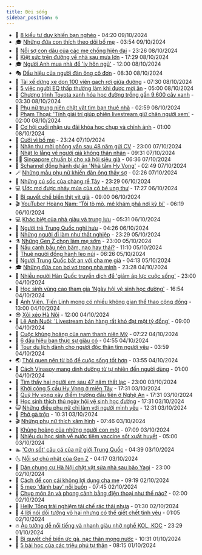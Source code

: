 ```yaml
---
title: Đời sống
sidebar_position: 6
---
```


<!-- vnexpress-doi-song:START -->
- 🚀 [8 kiểu tư duy khiến bạn nghèo](https://vnexpress.net/8-kieu-tu-duy-khien-ban-ngheo-4801953.html) - 04:20 09/10/2024
- 🎓 [Những đứa con thích theo dõi bố mẹ](https://vnexpress.net/nhung-dua-con-thich-theo-doi-bo-me-4801524.html) - 03:54 09/10/2024
- 🚦 [Nỗi sợ con dâu của các mẹ chồng hiện đại](https://vnexpress.net/noi-so-con-dau-cua-cac-me-chong-hien-dai-4800327.html) - 23:26 08/10/2024
- 🦣 [Kiệt sức trên đường về nhà sau mưa lớn](https://vnexpress.net/kiet-suc-tren-duong-ve-nha-sau-mua-lon-4801814.html) - 17:29 08/10/2024
- 🎓 [Người Anh mua nhà để &#39;ly hôn ngủ&#39;](https://vnexpress.net/nguoi-anh-mua-nha-de-ly-hon-ngu-4801369.html) - 12:00 08/10/2024
- 🎭 [Dấu hiệu của người đàn ông cô đơn](https://vnexpress.net/dau-hieu-cua-nguoi-dan-ong-co-don-4801543.html) - 08:30 08/10/2024
- 🦅 [Tài xế dừng xe dọn 100 viên gạch rơi giữa đường](https://vnexpress.net/tai-xe-dung-xe-don-100-vien-gach-roi-giua-duong-4801612.html) - 07:30 08/10/2024
- 🎃 [5 việc người EQ thấp thường làm khi được mời ăn](https://vnexpress.net/5-viec-nguoi-eq-thap-thuong-lam-khi-duoc-moi-an-4800787.html) - 05:00 08/10/2024
- 💪 [Chương trình Toyota xanh hóa học đường trồng gần 9.600 cây xanh](https://vnexpress.net/chuong-trinh-toyota-xanh-hoa-hoc-duong-trong-gan-9-600-cay-xanh-4801492.html) - 03:30 08/10/2024
- 🐻 [Phụ nữ trung niên chật vật tìm bạn thuê nhà](https://vnexpress.net/phu-nu-trung-nien-chat-vat-tim-ban-thue-nha-4801121.html) - 02:59 08/10/2024
- 🧠 [Phạm Thoại: &#39;Tính giải trí giúp phiên livestream giữ chân người xem&#39;](https://vnexpress.net/pham-thoai-tinh-giai-tri-giup-phien-livestream-giu-chan-nguoi-xem-4800093.html) - 02:00 08/10/2024
- 🐘 [Cơ hội cuối nhận ưu đãi khóa học chụp và chỉnh ảnh](https://vnexpress.net/co-hoi-cuoi-nhan-uu-dai-khoa-hoc-chup-va-chinh-anh-4801213.html) - 01:00 08/10/2024
- 👹 [Cưới vì bố mẹ](https://vnexpress.net/cuoi-vi-bo-me-4801234.html) - 23:24 07/10/2024
- 💂 [Nhận thư mời phỏng vấn sau 48 năm gửi CV](https://vnexpress.net/nhan-thu-moi-phong-van-sau-48-nam-gui-cv-4801289.html) - 23:00 07/10/2024
- 🦍 [Nhật lo lắng về người già không thân nhân](https://vnexpress.net/nhat-lo-lang-ve-nguoi-gia-khong-than-nhan-4801137.html) - 09:31 07/10/2024
- 🧑‍🏫 [Singapore chuẩn bị cho xã hội siêu già](https://vnexpress.net/singapore-chuan-bi-cho-xa-hoi-sieu-gia-4801084.html) - 06:36 07/10/2024
- 🧰 [Schannel đồng hành dự án &#39;Nhà tắm Hy Vọng&#39;](https://vnexpress.net/schannel-dong-hanh-du-an-nha-tam-hy-vong-4800411.html) - 02:49 07/10/2024
- 🪄 [Những mẫu phụ nữ khiến đàn ông thấy sợ](https://vnexpress.net/nhung-mau-phu-nu-khien-dan-ong-thay-so-4800931.html) - 02:26 07/10/2024
- 🐲 [Những cú sốc của chàng rể Tây](https://vnexpress.net/nhung-cu-soc-cua-chang-re-tay-4800542.html) - 23:29 06/10/2024
- 💻 [Ước mơ được nhảy múa của cô bé ung thư](https://vnexpress.net/uoc-mo-duoc-nhay-mua-cua-co-be-ung-thu-4800615.html) - 17:27 06/10/2024
- 🐘 [Bí quyết chế biến thịt vịt già](https://vnexpress.net/bi-quyet-che-bien-thit-vit-gia-4800784.html) - 09:00 06/10/2024
- 🎬 [YouTuber Hoàng Nam: &#39;Tôi tò mò, mê khám phá nơi kỳ bí&#39;](https://vnexpress.net/youtuber-hoang-nam-toi-to-mo-me-kham-pha-noi-ky-bi-4800795.html) - 06:19 06/10/2024
- 💻 [Khác biệt của nhà giàu và trung lưu](https://vnexpress.net/khac-biet-cua-nha-giau-va-trung-luu-4800733.html) - 05:31 06/10/2024
- 🧰 [Người trẻ Trung Quốc nghỉ hưu](https://vnexpress.net/nguoi-tre-trung-quoc-nghi-huu-4800635.html) - 04:26 06/10/2024
- 🫣 [Những người đi làm như thất nghiệp](https://vnexpress.net/nhung-nguoi-di-lam-nhu-that-nghiep-4800543.html) - 23:29 05/10/2024
- ⚗️ [Những Gen Z chọn làm mẹ sớm](https://vnexpress.net/nhung-gen-z-chon-lam-me-som-4800549.html) - 23:00 05/10/2024
- 🌊 [Nấu canh bầu nên băm, nạo hay thái?](https://vnexpress.net/nau-canh-bau-nen-bam-nao-hay-thai-4800606.html) - 11:10 05/10/2024
- 💃 [Thuê người đồng hành leo núi](https://vnexpress.net/thue-nguoi-dong-hanh-leo-nui-4800548.html) - 06:26 05/10/2024
- 🦆 [Người Trung Quốc bất an với cha mẹ già](https://vnexpress.net/nguoi-trung-quoc-bat-an-voi-cha-me-gia-4799714.html) - 04:13 05/10/2024
- 🎓 [Những đứa con bơ vơ trong nhà mình](https://vnexpress.net/nhung-dua-con-bo-vo-trong-nha-minh-4798386.html) - 23:28 04/10/2024
- 💪 [Nhiều người Hàn Quốc truyền dịch để &#39;giảm áp lực cuộc sống&#39;](https://vnexpress.net/nhieu-nguoi-han-quoc-truyen-dich-de-giam-ap-luc-cuoc-song-4800346.html) - 23:00 04/10/2024
- 🤔 [Học sinh vùng cao tham gia &#39;Ngày hội vệ sinh học đường&#39;](https://vnexpress.net/hoc-sinh-vung-cao-tham-gia-ngay-hoi-ve-sinh-hoc-duong-4800377.html) - 16:54 04/10/2024
- 🧰 [Ánh Viên, Tiến Linh mong có nhiều không gian thể thao cộng đồng](https://vnexpress.net/anh-vien-tien-linh-mong-co-nhieu-khong-gian-the-thao-cong-dong-4800272.html) - 13:00 04/10/2024
- 😎 [Xôi xéo Hà Nội](https://vnexpress.net/xoi-xeo-ha-noi-4800338.html) - 12:00 04/10/2024
- 🌮 [Lê Anh Nuôi: &#39;Livestream bán hàng rất khó đạt một tỷ đồng&#39;](https://vnexpress.net/le-anh-nuoi-livestream-ban-hang-rat-kho-dat-mot-ty-dong-4800116.html) - 09:00 04/10/2024
- 🧠 [Cuộc khủng hoảng của nam thanh niên Mỹ](https://vnexpress.net/cuoc-khung-hoang-cua-nam-thanh-nien-my-4799776.html) - 07:22 04/10/2024
- 🎡 [6 dấu hiệu bạn thực sự giàu có](https://vnexpress.net/6-dau-hieu-ban-thuc-su-giau-co-4800194.html) - 04:55 04/10/2024
- 🎡 [Tour du lịch dành cho người độc thân tìm người yêu](https://vnexpress.net/tour-du-lich-danh-cho-nguoi-doc-than-tim-nguoi-yeu-4799728.html) - 03:59 04/10/2024
- 🌏 [Thói quen nên từ bỏ để cuộc sống tốt hơn](https://vnexpress.net/thoi-quen-nen-tu-bo-de-cuoc-song-tot-hon-4800060.html) - 03:55 04/10/2024
- 🐻 [Cách Vinasoy mang dinh dưỡng từ tự nhiên đến người dùng](https://vnexpress.net/cach-vinasoy-mang-dinh-duong-tu-tu-nhien-den-nguoi-dung-4785845.html) - 01:00 04/10/2024
- 💂 [Tìm thấy hai người em sau 47 năm thất lạc](https://vnexpress.net/tim-thay-hai-nguoi-em-sau-47-nam-that-lac-4799876.html) - 23:00 03/10/2024
- 🥸 [Khởi công 5 cầu Hy Vọng ở miền Tây](https://vnexpress.net/khoi-cong-5-cau-hy-vong-o-mien-tay-4799564.html) - 17:31 03/10/2024
- 🌋 [Quỹ Hy vọng xây điểm trường đầu tiên ở Nghệ An](https://vnexpress.net/quy-hy-vong-xay-diem-truong-dau-tien-o-nghe-an-4799765.html) - 17:31 03/10/2024
- 🦩 [Học sinh thích thú ngày hội vệ sinh học đường](https://vnexpress.net/hoc-sinh-thich-thu-ngay-hoi-ve-sinh-hoc-duong-4799951.html) - 17:31 03/10/2024
- 😺 [Những điều phụ nữ chỉ làm với người mình yêu](https://vnexpress.net/nhung-dieu-phu-nu-chi-lam-voi-nguoi-minh-yeu-4799922.html) - 12:31 03/10/2024
- 🐻 [Phở gà trộn](https://vnexpress.net/pho-ga-tron-4799871.html) - 10:31 03/10/2024
- 🎬 [Những phụ nữ thích xăm hình](https://vnexpress.net/nhung-phu-nu-thich-xam-hinh-4799787.html) - 07:46 03/10/2024
- 🎊 [Khủng hoảng của những người con một](https://vnexpress.net/khung-hoang-cua-nhung-nguoi-con-mot-4799688.html) - 07:09 03/10/2024
- 💄 [Nhiều du học sinh về nước tiêm vaccine sốt xuất huyết](https://vnexpress.net/nhieu-du-hoc-sinh-ve-nuoc-tiem-vaccine-sot-xuat-huyet-4799771.html) - 05:00 03/10/2024
- 🏊 [&#39;Cơn sốt&#39; câu cá của nữ giới Trung Quốc](https://vnexpress.net/con-sot-cau-ca-cua-nu-gioi-trung-quoc-4799702.html) - 04:39 03/10/2024
- 🌜 [Nỗi sợ chủ nhật của Gen Z](https://vnexpress.net/noi-so-chu-nhat-cua-gen-z-4799701.html) - 04:17 03/10/2024
- 🤡 [Dân chung cư Hà Nội chật vật sửa nhà sau bão Yagi](https://vnexpress.net/dan-chung-cu-ha-noi-chat-vat-sua-nha-sau-bao-yagi-4799527.html) - 23:00 02/10/2024
- 🥰 [Cách để con cái không lợi dụng cha mẹ](https://vnexpress.net/cach-de-con-cai-khong-loi-dung-cha-me-4793263.html) - 09:19 02/10/2024
- 🦍 [5 mẹo &#39;đánh bay&#39; nỗi buồn](https://vnexpress.net/5-meo-danh-bay-noi-buon-4799414.html) - 07:45 02/10/2024
- 🫣 [​Chụp món ăn và phong cảnh bằng điện thoại như thế nào?](https://vnexpress.net/chup-mon-an-va-phong-canh-bang-dien-thoai-nhu-the-nao-4799127.html) - 02:00 02/10/2024
- 🚦 [Helly Tống trải nghiệm tái chế rác thải nhựa](https://vnexpress.net/helly-tong-trai-nghiem-tai-che-rac-thai-nhua-4799138.html) - 01:30 02/10/2024
- 🐘 [4 lời nói dối tưởng vô hại nhưng có thể giết chết tình yêu](https://vnexpress.net/4-loi-noi-doi-tuong-vo-hai-nhung-co-the-giet-chet-tinh-yeu-4790088.html) - 01:05 02/10/2024
- 🔥 [Ảo tưởng dễ nổi tiếng và nhanh giàu nhờ nghề KOL, KOC](https://vnexpress.net/ao-tuong-de-noi-tieng-va-nhanh-giau-nho-nghe-kol-koc-4799100.html) - 23:29 01/10/2024
- 🎃 [Bí quyết chế biến ức gà, nạc thăn mọng nước](https://vnexpress.net/bi-quyet-che-bien-uc-ga-nac-than-mong-nuoc-4799041.html) - 10:31 01/10/2024
- 🥳 [5 bài học của các triệu phú tự thân](https://vnexpress.net/5-bai-hoc-cua-cac-trieu-phu-tu-than-4798452.html) - 08:15 01/10/2024<!-- vnexpress-doi-song:END -->
